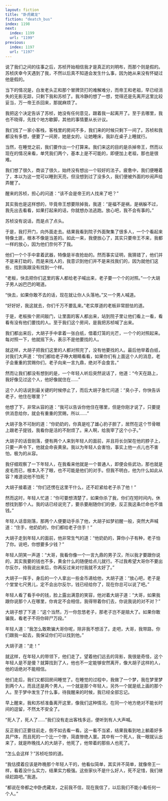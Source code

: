 ```yaml
---
layout: fiction
title: "卧虎藏龙"
fiction: "deatch_bus"
index: 1198
next:
  index: 1199
  url: "1199"
previous:
  index: 1197
  url: "1197"
---
```

说了我们之间的往事之后，苏桢开始相信我才是真正的刘明布，而那个则是假的。苏桢庆幸今天遇到了我，不然以后真不知道会发生什么事，因为她从来没有怀疑过他是假的。

当下的情况是，白发老头正和那个冒牌货打的难解难分，而帝王和老祖，早已经消失的无影无踪，只剩下我和苏桢了。我冷静的想了一想，觉得还是先离开这里比较妥当，万一帝王杀回来，那就麻烦了。

我把这个决定告诉了苏桢，她没有任何意见，跟着我一起离开了。至于去哪里，我也不晓得，先找个地方歇脚，其他的事情要从长计议。

我们找了一家小客栈，客栈里的房间不多，我们来的时候只剩下一间了。苏桢和我都没有多想，便要了一间房，她是女的，让她睡床，我趴在桌子上睡就行。

当然，在睡觉之前，我们要作出一个打算来。我们来这的目的是杀掉帝王，然而以现在的情况来看，单凭我们两个，基本上是不可能的，即便加上老祖，那也是很难。

我们想了很久，商谈了很久，始终没有想出一个较好的法子。疲惫中，我们便睡着了，本以为这一觉可以睡到天亮，但没想到过了没多久，我们便被外面的吵闹声给弄醒了。

醒来的苏桢，担心的问道：“该不会是帝王的人找来了吧？”

其实我也是这样想的，毕竟帝王想要除掉我，我道：“是福不是祸，是祸躲不过，我先出去看看，如果打起来的话，你就想办法逃跑。放心吧，我不会有事的。”

苏桢没有说话，而是点了点头。

于是，我打开门，向外面走去。结果我看到院子外面聚集了很多人，一个个看起来特像土匪，根本不像是当差的。如此一来，我便放心了，其实只要帝王不来，我都一样的放心，因为他们奈何不了我。

他们一个个手中拿着武器，特像是半夜抢劫的。然而事实证明，我猜错了，他们并不是来打劫的，而是来找人的，我意识到他们并不是来找我们的，因为就他们这些，找到我跟没有找到一个样。

“老板，快去把你们这里的客人都给老子喊出来，老子要一个个的对照。”一个大胡子男人凶巴巴的喝道。

“快去，如果你敢不去的话，现在就让你人头落地。”又一个男人喊道。

“好好好，我这就去，你们千万不要乱来。”老实厚道的老板非常胆怯的道。

于是，老板挨个房间敲门，让里面的客人都出来，站到院子里让他们看上一看，看看有没有他们要找的人。至于我们这个房间，是我把苏桢喊了出来。

我们都出来后，大胡子手中拿着一张白纸，借着灯笼的光芒，一个个的对照起来。每对照一下，他就摇下头，表示不是他要找的人。

就这样，大胡子把我们这里的人都对照完了，没有他要找的人。最后他举着白纸，对我们大声道：“你们都给老子睁大眼睛看看，如果你们有上面这个人的消息，老子会重重的赏赐你们，老子向来一言九鼎，绝对不会食言。”

然而让我们都没有想到的是，一个年轻人听后突然说话了，他道：“今天在路上，我好像见过这个人，他好像就住在……”

这个人的话说到最关键的时候停止了，而后大胡子急忙问道：“臭小子，你快告诉老子，他住在哪里？”

他想了下，非常从容的道：“我可以告诉你他住在哪里，但是你刚才说了，只要提供消息给你，就会有重重的赏赐，所以……”

大胡子急不可耐的道：“你奶奶的，你真是吃了雄心豹子胆了，居然在这个节骨眼上跟老子提钱，我看你是活的不耐烦了。来人啊，给我宰了这个小子。”

大胡子的话音刚落，便有两个人来到年轻人的面前，并且将长剑架在他的脖子上，只要一声令下，他就会命丧黄泉。我以为年轻人会害怕，事实上他一点儿也不害怕，极为的从容。

我仔细观察了一下年轻人，在我看来他就是一个普通人，即便会些武功，那也就是皮毛而已，根本入不了眼，也不可能是他们的对手。但我不明白，他为什么如此从容？难道说他不怕死？

大胡子接着道：“你们还愣在这里干什么，还不赶紧给老子杀了他！”

然而这时，年轻人忙道：“你可要想清楚了，如果你杀了我，你们在短时间内，休想找到那个人。我的话已经说完了，要杀要剐随你们的便，反正我这条烂命也不值钱。”

年轻人话音刚落，那两个人便要动手杀了他，大胡子如梦初醒一般，突然大声喊道：“住手，他奶奶的，你们都给老子住手！”

大胡子走到年轻人的面前，他非常生气的道：“他奶奶的，算你小子有种，老子怕了你。说吧，你想要多少钱？”

年轻人阴笑一声道：“大哥，我看你像一个一言九鼎的男子汉，所以我才要跟你说的，其实我要的钱也不多，黄金什么的随便给点儿就行。不过我希望大哥你不要出尔反尔，待我说出来后，你再反过来对付我就不太好了。”

大胡子一挥手，身后的一个人拿出一些金币递给他，大胡子道：“放心吧，老子是个堂堂七尺男儿，定不会出尔反尔，钱已经给你了，现在你总可以说了吧。”

年轻人看了看手中的钱，脸上露出满意的笑容，他对着大胡子道：“大哥，如果我跟你说那个人在哪里，你肯定不会相信，我得带着你们去，你说我说的对不对？”

大胡子想了下道：“这个当然，万一你忽悠老子，那老子岂不是赔大了。如果你敢骗我，看老子不将你碎尸万段。”

年轻人道：“我怎么敢欺骗大哥你呢，除非我不想活了。走吧，大哥，我带路，你们跟我一起去，我保证你们可以找到他。”

大胡子道：“走！”

就这样，在年轻人的带领下，他们走了。望着他们远去的背影，我很是奇怪，这个年轻人是不是傻？就算找到了人，他也不一定能够安然离开，像大胡子这样的人，他的话绝对不能相信。

他们走后，我们又都回房间睡觉了。在睡觉的过程中，我做了一个梦，我在梦里梦到两个人，而且还是两个男人，一个就是那个年轻人，另外一个就是纸上画的那个人。至于梦中发生了什么事，待我醒来的时候，我已经全部忘记。

早上醒来，我和苏桢准备离开这里，像我们这种情况，在同一个地方绝对不能长时间的逗留，不然太不安全了。

“死人了，死人了……”我们没有走出客栈多远，便听到有人大声喊。

反正我们正要往前走，倒不如去看一看。这一看不当紧，结果我看到地上躺着好多具尸体，而且死的一个比一个惨，简直惨绝人寰。其中有一个死人，我一眼就认出来了，就是昨晚找人的大胡子，他死了，他带着的那些人也死了。

“怎么会这样？”苏桢吃惊的道。

“我估摸着应该是昨晚那个年轻人干的，他看似简单，其实并不简单，就像帝王一样，看着没什么实力，结果实力极强。这些家伙不是什么好人，死不足惜，我们继续赶路吧。”我道。

“都说在帝都之中卧虎藏龙，之前我不信，现在我信了，以后我们不能小看任何一个人。”